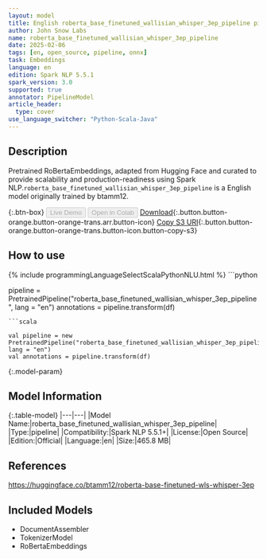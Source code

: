 ```yaml
---
layout: model
title: English roberta_base_finetuned_wallisian_whisper_3ep_pipeline pipeline RoBertaEmbeddings from btamm12
author: John Snow Labs
name: roberta_base_finetuned_wallisian_whisper_3ep_pipeline
date: 2025-02-06
tags: [en, open_source, pipeline, onnx]
task: Embeddings
language: en
edition: Spark NLP 5.5.1
spark_version: 3.0
supported: true
annotator: PipelineModel
article_header:
  type: cover
use_language_switcher: "Python-Scala-Java"
---
```


## Description

Pretrained RoBertaEmbeddings, adapted from Hugging Face and curated to provide scalability and production-readiness using Spark NLP.`roberta_base_finetuned_wallisian_whisper_3ep_pipeline` is a English model originally trained by btamm12.

{:.btn-box}
<button class="button button-orange" disabled>Live Demo</button>
<button class="button button-orange" disabled>Open in Colab</button>
[Download](https://s3.amazonaws.com/auxdata.johnsnowlabs.com/public/models/roberta_base_finetuned_wallisian_whisper_3ep_pipeline_en_5.5.1_3.0_1738839048172.zip){:.button.button-orange.button-orange-trans.arr.button-icon}
[Copy S3 URI](s3://auxdata.johnsnowlabs.com/public/models/roberta_base_finetuned_wallisian_whisper_3ep_pipeline_en_5.5.1_3.0_1738839048172.zip){:.button.button-orange.button-orange-trans.button-icon.button-copy-s3}

## How to use



<div class="tabs-box" markdown="1">
{% include programmingLanguageSelectScalaPythonNLU.html %}
```python

pipeline = PretrainedPipeline("roberta_base_finetuned_wallisian_whisper_3ep_pipeline", lang = "en")
annotations =  pipeline.transform(df)   

```
```scala

val pipeline = new PretrainedPipeline("roberta_base_finetuned_wallisian_whisper_3ep_pipeline", lang = "en")
val annotations = pipeline.transform(df)

```
</div>

{:.model-param}
## Model Information

{:.table-model}
|---|---|
|Model Name:|roberta_base_finetuned_wallisian_whisper_3ep_pipeline|
|Type:|pipeline|
|Compatibility:|Spark NLP 5.5.1+|
|License:|Open Source|
|Edition:|Official|
|Language:|en|
|Size:|465.8 MB|

## References

https://huggingface.co/btamm12/roberta-base-finetuned-wls-whisper-3ep

## Included Models

- DocumentAssembler
- TokenizerModel
- RoBertaEmbeddings